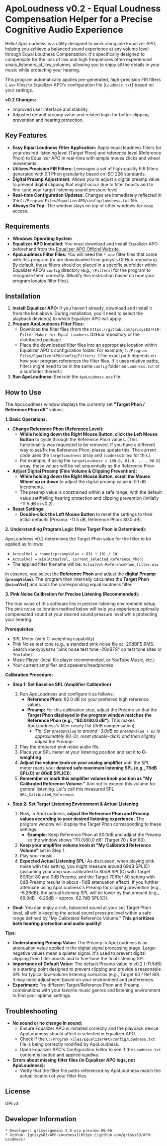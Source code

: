 # ApoLoudness v0.2 - Equal Loudness Compensation Helper for a Precise Cognitive Audio Experience

Hello! ApoLoudness is a utility designed to work alongside Equalizer APO, helping you achieve a balanced sound experience at any volume level through Equal Loudness Compensation. It's specifically designed to compensate for the loss of low and high frequencies often experienced sinais_listeners_at_low_volumes, allowing you to enjoy all the details in your music while protecting your hearing.

This program automatically applies pre-generated, high-precision FIR filters (`.wav` files) to Equalizer APO's configuration file (`Loudness.txt`) based on your settings.

**v0.2 Changes:**

*   Improved user interface and stability.
*   Adjusted default preamp value and related logic for better clipping prevention and hearing protection.

## Key Features

*   **Easy Equal Loudness Filter Application:** Apply equal loudness filters for your desired listening level (Target Phon) and reference level (Reference Phon) to Equalizer APO in real-time with simple mouse clicks and wheel movements.
*   **Utilizes Precision FIR Filters:** Leverages a set of high-quality FIR filters generated with 0.1 Phon granularity based on ISO 226 standards.
*   **Digital Preamp Adjustment:** Allows you to adjust a digital preamp value to prevent digital clipping that might occur due to filter boosts and to fine-tune your target listening sound pressure level.
*   **Real-time Configuration Updates:** Changes are immediately reflected in the `C:/Program Files/EqualizerAPO/config/Loudness.txt` file.
*   **Always On Top:** The window stays on top of other windows for easy access.

## Requirements

*   **Windows Operating System**
*   **Equalizer APO Installed:** You must download and install Equalizer APO beforehand from the [Equalizer APO Official Website](https://sourceforge.net/projects/equalizerapo/).
*   **ApoLoudness Filter Files:** You will need the `*.wav` filter files that come with this program (or are downloaded from grisys's GitHub repository). By default, these filters should be placed in a specific subfolder within Equalizer APO's `config` directory (e.g., `/Filters`) for the program to recognize them correctly. (Modify this instruction based on how your program locates filter files).

## Installation

1.  **Install Equalizer APO:** If you haven't already, download and install it from the link above. During installation, you'll need to select the playback device(s) to which Equalizer APO will apply.
2.  **Prepare ApoLoudness Filter Files:**
    *   Download the filter files (from the `https://github.com/grisys83/FIR-Filter-Maker-for-Equal-Loudness` GitHub repository or the distributed package.
    *   Place the downloaded filter files into an appropriate location within Equalizer APO's configuration folder. For example, `C:/Program Files/EqualizerAPO/config/Filters/`. (The exact path depends on how your program references the filter files. If it uses relative paths, filters might need to be in the same `config` folder as `Loudness.txt` or a subfolder thereof.)
3.  **Run ApoLoudness:** Execute the `ApoLoudness.exe` file.

## How to Use

The ApoLoudness window displays the currently set **"Target Phon / Reference Phon dB"** values.

**1. Basic Operations:**

*   **Change Reference Phon (Reference Level):**
    *   **While holding down the Right Mouse Button, click the Left Mouse Button** to cycle through the Reference Phon values. (This functionality was requested to be removed. If you have a different way to set/fix the Reference Phon, please update this. The current code uses the `targetLoudness` array and `loudnessIndex` for this.)
    *   For example, if using the `targetLoudness = {80.0, 81.0, ..., 90.0}` array, these values will be set sequentially as the Reference Phon.
*   **Adjust Digital Preamp (Fine Volume & Clipping Prevention):**
    *   **While holding down the Right Mouse Button, scroll the Mouse Wheel up or down** to adjust the digital preamp value in 0.1 dB increments.
    *   The preamp value is constrained within a safe range, with the default value set考慮ing hearing protection and clipping prevention (initially -11.5 dB in v0.2).
*   **Reset Settings:**
    *   **Double-click the Left Mouse Button** to reset the settings to their initial defaults (Preamp: -11.5 dB, Reference Phon: 80.0 dB).

**2. Understanding Program Logic (How Target Phon is Determined):**

ApoLoudness v0.2 determines the Target Phon value for the filter to be applied as follows:

*   `ActualVol = round((preampValue + 83) * 10) / 10`
*   `ActualVol = min(ActualVol, current_selected_Reference_Phon)`
*   The applied filter filename will be: `ActualVol-ReferencePhon_filter.wav`

In essence, you select the **Reference Phon** and adjust the **digital Preamp (`preampValue`)**. The program then internally calculates the **Target Phon (`ActualVol`)** and loads the corresponding equal loudness filter.

**3. Pink Noise Calibration for Precise Listening (Recommended):**

The true value of this software lies in precise listening environment setup. The pink noise calibration method below will help you experience optimally compensated sound at your desired sound pressure level while protecting your hearing.

**Prerequisites:**

*   SPL Meter (with C-weighting capability)
*   Pink Noise test tone (e.g., a standard pink noise file at -20dBFS RMS. Search конкурувати "pink noise test tone -20dBFS" on test tone sites or YouTube)
*   Music Player (local file player recommended, or YouTube Music, etc.)
*   Your current amplifier and speakers/headphones

**Calibration Procedure:**

*   **Step 1: Set Baseline SPL (Amplifier Calibration)**
    1.  Run ApoLoudness and configure it as follows:
        *   **Reference Phon:** 80.0 dB (or your preferred high reference value).
        *   **Preamp:** For this calibration step, adjust the Preamp so that the **Target Phon displayed in the program window matches the Reference Phon (e.g., "80.0/80.0 dB")**. This makes ApoLoudness's filter nearly flat (0dB compensation).
            *   *Tip: Set `preampValue` to around -3.0dB so `preampValue + 83` is approximately 80. Or, reset (double-click) and then slightly adjust the Preamp.*
    2.  Play the prepared pink noise audio file.
    3.  Place your SPL meter at your listening position and set it to **C-weighting**.
    4.  **Adjust the volume knob on your analog amplifier** until the SPL meter reads your **desired safe maximum listening SPL (e.g., 75dB SPL(C) or 80dB SPL(C))**.
    5.  **Remember or mark this amplifier volume knob position as "My Calibrated Reference Volume."** Aim not to exceed this volume for general listening. Let's call this measured SPL `SPL_Calibrated_Reference`.

*   **Step 2: Set Target Listening Environment & Actual Listening**
    1.  Now, in ApoLoudness, **adjust the Reference Phon and Preamp values according to your desired listening experience.** The program window will display the Target Phon corresponding to these settings.
        *   **Example:** Keep Reference Phon at 80.0dB and adjust the Preamp so the window shows "70.0/80.0 dB" (Target 70 / Ref 80).
    2.  **Keep your amplifier volume knob at "My Calibrated Reference Volume"** set in Step 1.
    3.  Play your music.
    4.  **Expected Actual Listening SPL:** As discussed, when playing pink noise with this setting, you might measure around 69dB SPL(C) (assuming your amp was calibrated to 80dB SPL(C) with Target 80/Ref 80 and 0dB Preamp, and the Target 70/Ref 80 setting with 0dB Preamp results in about -11dB attenuation effect).
        If you further attenuate using ApoLoudness's Preamp for clipping prevention (e.g., -6.26dB), the actual listening SPL will be lower by that amount (e.g., 69.0dB - 6.26dB = approx. 62.7dB SPL(C)).

*   **Goal:** You can enjoy a rich, balanced sound at your set Target Phon level, all while keeping the actual sound pressure level within a safe range defined by "My Calibrated Reference Volume." **This prioritizes both hearing protection and audio quality!**

**Tips:**

*   **Understanding Preamp Value:** The Preamp in ApoLoudness is an attenuation value applied in the digital signal processing stage. Larger negative values mean a quieter signal. It's used to prevent digital clipping from filter boosts and to fine-tune the final listening SPL.
*   **Importance of Default Value:** The default Preamp value in v0.2 (-11.5dB) is a starting point designed to prevent clipping and provide a reasonable SPL for typical low-volume listening scenarios (e.g., Target 60 / Ref 80). It may need adjustment based on your environment and preferences.
*   **Experiment:** Try different Target/Reference Phon and Preamp combinations with your favorite music genres and listening environment to find your optimal settings.

## Troubleshooting

*   **No sound or no change in sound:**
    *   Ensure Equalizer APO is installed correctly and the playback device ApoLoudness should affect is selected in Equalizer APO.
    *   Check if the `C:/Program Files/EqualizerAPO/config/Loudness.txt` file is being correctly modified by ApoLoudness.
    *   Open Equalizer APO's Configuration Editor to see if the `Loudness.txt` content is loaded and applied ошибка.
*   **Errors about missing filter files (in Equalizer APO logs, not ApoLoudness):**
    *   Verify that the filter file paths referenced by ApoLoudness match the actual location of your filter files.

## License

GPLv3

## Developer Information

    * Developer: grisys/gemini-2.5-pro-preview-05-06
    * GitHub: [grisys83/APO-Loudness](https://github.com/grisys83/APO-Loudness)
